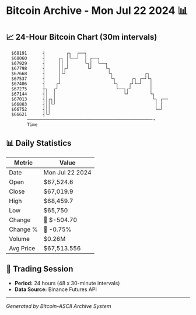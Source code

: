 # Bitcoin Archive - Mon Jul 22 2024 📊

## 📈 24-Hour Bitcoin Chart (30m intervals)

```
  $68191      ┤        ┌┐  ┌──┐                                
  $68060      ┤     ┌┐ │└──┘  │ ┌──┐                           
  $67929      ┤     ││ │      └┐│  └──┐                        
  $67798      ┤     ││┌┘       └┘     └┐                       
  $67668      ┤     │└┘                └┐            ┌┐        
  $67537      ┤     │                   └┐      ┌┐ ┌─┘└┐       
  $67406      ┤    ┌┘                    └┐    ┌┘└─┘   │       
  $67275      ┼┐  ┌┘                      └──┐┌┘       │       
  $67144      ┤│  │                          └┘        └┐      
  $67013      ┤│┌┐│                                     └┐ ┌── 
  $66883      ┤││└┘                                      │ │   
  $66752      ┤││                                        └─┘   
  $66621      ┤└┘                                              
        ────────────────────────────────────────────────→
        Time
```

## 📊 Daily Statistics

| Metric | Value |
|--------|-------|
| Date | Mon Jul 22 2024 |
| Open | $67,524.6 |
| Close | $67,019.9 |
| High | $68,459.7 |
| Low | $65,750 |
| Change | 🔴 $-504.70 |
| Change % | 🔴 -0.75% |
| Volume | $0.26M |
| Avg Price | $67,513.556 |

## 📅 Trading Session

- **Period:** 24 hours (48 x 30-minute intervals)
- **Data Source:** Binance Futures API

---
*Generated by Bitcoin-ASCII Archive System*
